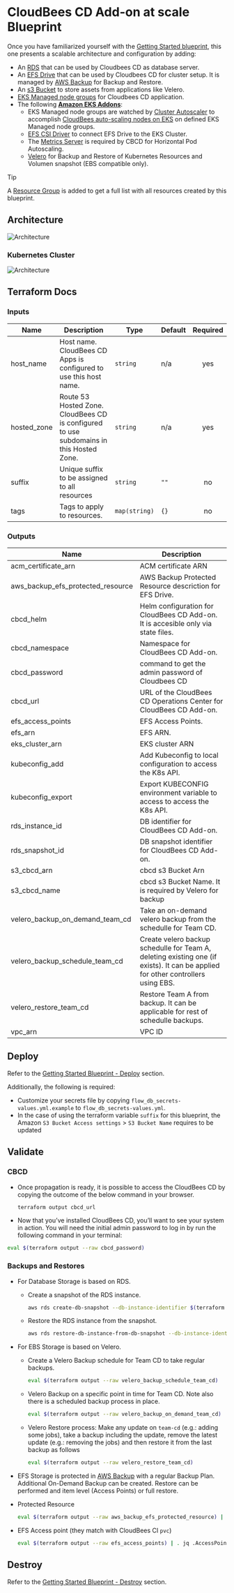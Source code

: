 # CloudBees CD Add-on at scale Blueprint

Once you have familiarized yourself with the [Getting Started blueprint](../01-getting-started/README.md), this one presents a scalable architecture and configuration by adding:

- An [RDS](https://aws.amazon.com/rds/) that can be used by Cloudbees CD as database server. 
- An [EFS Drive](https://aws.amazon.com/efs/) that can be used by Cloudbees CD for cluster setup. It is managed by [AWS Backup](https://aws.amazon.com/backup/) for Backup and Restore.
- An [s3 Bucket](https://aws.amazon.com/s3/) to store assets from applications like Velero.
- [EKS Managed node groups](https://docs.aws.amazon.com/eks/latest/userguide/managed-node-groups.html) for Cloudbees CD application.
- The following **[Amazon EKS Addons](https://aws-ia.github.io/terraform-aws-eks-blueprints-addons/main/)**:
  - EKS Managed node groups are watched by [Cluster Autoscaler](https://aws-ia.github.io/terraform-aws-eks-blueprints-addons/main/addons/cluster-autoscaler/) to accomplish [CloudBees auto-scaling nodes on EKS](https://docs.cloudbees.com/docs/cloudbees-ci/latest/cloud-admin-guide/eks-auto-scaling-nodes) on defined EKS Managed node groups.
  - [EFS CSI Driver](https://aws-ia.github.io/terraform-aws-eks-blueprints-addons/main/addons/aws-efs-csi-driver/) to connect EFS Drive to the EKS Cluster.
  - The [Metrics Server](https://aws-ia.github.io/terraform-aws-eks-blueprints-addons/main/addons/metrics-server/) is required by CBCD for Horizontal Pod Autoscaling.
  - [Velero](https://aws-ia.github.io/terraform-aws-eks-blueprints-addons/main/addons/velero/) for Backup and Restore of Kubernetes Resources and Volumen snapshot (EBS compatible only).

> [!TIP]
> A [Resource Group](https://docs.aws.amazon.com/ARG/latest/userguide/resource-groups.html) is added to get a full list with all resources created by this blueprint.

## Architecture

![Architecture](img/at-scale.architect.drawio.svg)

### Kubernetes Cluster

![Architecture](img/at-scale.k8s.drawio.svg)

## Terraform Docs

<!-- BEGIN_TF_DOCS -->
### Inputs

| Name | Description | Type | Default | Required |
|------|-------------|------|---------|:--------:|
| host_name | Host name. CloudBees CD Apps is configured to use this host name. | `string` | n/a | yes |
| hosted_zone | Route 53 Hosted Zone. CloudBees CD is configured to use subdomains in this Hosted Zone. | `string` | n/a | yes |
| suffix | Unique suffix to be assigned to all resources | `string` | `""` | no |
| tags | Tags to apply to resources. | `map(string)` | `{}` | no |

### Outputs

| Name | Description |
|------|-------------|
| acm_certificate_arn | ACM certificate ARN |
| aws_backup_efs_protected_resource | AWS Backup Protected Resource descriction for EFS Drive. |
| cbcd_helm | Helm configuration for CloudBees CD Add-on. It is accesible only via state files. |
| cbcd_namespace | Namespace for CloudBees CD Add-on. |
| cbcd_password | command to get the admin password of Cloudbees CD |
| cbcd_url | URL of the CloudBees CD Operations Center for CloudBees CD Add-on. |
| efs_access_points | EFS Access Points. |
| efs_arn | EFS ARN. |
| eks_cluster_arn | EKS cluster ARN |
| kubeconfig_add | Add Kubeconfig to local configuration to access the K8s API. |
| kubeconfig_export | Export KUBECONFIG environment variable to access to access the K8s API. |
| rds_instance_id | DB identifier for CloudBees CD Add-on. |
| rds_snapshot_id | DB snapshot identifier for CloudBees CD Add-on. |
| s3_cbcd_arn | cbcd s3 Bucket Arn |
| s3_cbcd_name | cbcd s3 Bucket Name. It is required by Velero for backup |
| velero_backup_on_demand_team_cd | Take an on-demand velero backup from the schedulle for Team CD. |
| velero_backup_schedule_team_cd | Create velero backup schedulle for Team A, deleting existing one (if exists). It can be applied for other controllers using EBS. |
| velero_restore_team_cd | Restore Team A from backup. It can be applicable for rest of schedulle backups. |
| vpc_arn | VPC ID |
<!-- END_TF_DOCS -->

## Deploy

Refer to the [Getting Started Blueprint - Deploy](../01-getting-started/README.md#deploy) section.

Additionally, the following is required:

- Customize your secrets file by copying `flow_db_secrets-values.yml.example` to `flow_db_secrets-values.yml`.
- In the case of using the terraform variable `suffix` for this blueprint, the Amazon `S3 Bucket Access settings` > `S3 Bucket Name` requires to be updated

## Validate

### CBCD
- Once propagation is ready, it is possible to access the CloudBees CD by copying the outcome of the below command in your browser.

  ```sh
  terraform output cbcd_url
  ```
 - Now that you’ve installed CloudBees CD, you’ll want to see your system in action. You will need the initial admin password to log in by run the following command in your terminal:

  ```sh
  eval $(terraform output --raw cbcd_password)
  ```

### Backups and Restores

- For Database Storage is based on RDS.

  - Create a snapshot of the RDS instance.

    ```sh
    aws rds create-db-snapshot --db-instance-identifier $(terraform output --raw rds_instance_id) --db-snapshot-identifier $(terraform output --raw rds_snapshot_id)
    ```
  - Restore the RDS instance from the snapshot.
    ```sh
    aws rds restore-db-instance-from-db-snapshot --db-instance-identifier $(terraform output --raw rds_instance_id) --db-snapshot-identifier $(terraform output --raw rds_snapshot_id)
    ```

- For EBS Storage is based on Velero.

  - Create a Velero Backup schedule for Team CD to take regular backups.

    ```sh
    eval $(terraform output --raw velero_backup_schedule_team_cd)
    ```

  - Velero Backup on a specific point in time for Team CD. Note also there is a scheduled backup process in place.

    ```sh
    eval $(terraform output --raw velero_backup_on_demand_team_cd)
    ```

  - Velero Restore process: Make any update on `team-cd` (e.g.: adding some jobs), take a backup including the update, remove the latest update (e.g.: removing the jobs) and then restore it from the last backup as follows

    ```sh
    eval $(terraform output --raw velero_restore_team_cd)
    ```

- EFS Storage is protected in [AWS Backup](https://aws.amazon.com/backup/) with a regular Backup Plan. Additional On-Demand Backup can be created. Restore can be performed and item level (Access Points) or full restore.
 - Protected Resource

   ```sh
   eval $(terraform output --raw aws_backup_efs_protected_resource) | . jq
   ```

 - EFS Access point (they match with CloudBees CI `pvc`)

   ```sh
   eval $(terraform output --raw efs_access_points) | . jq .AccessPoints[].RootDirectory.Path
   ```

## Destroy

Refer to the [Getting Started Blueprint - Destroy](../01-getting-started/README.md#destroy) section.
